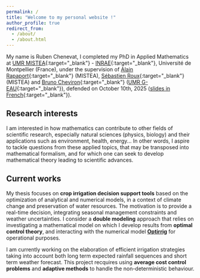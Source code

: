 ```yaml
---
permalink: /
title: "Welcome to my personal website !"
author_profile: true
redirect_from: 
  - /about/
  - /about.html
---
```


My name is Ruben Chenevat, I completed my PhD in Applied Mathematics at [UMR MISTEA](https://eng-mistea.montpellier.hub.inrae.fr/){:target="_blank"} - [INRAE](https://www.inrae.fr/en){:target="_blank"}, Université de Montpellier (France), under the supervision of [Alain Rapaport](https://sites.google.com/site/alainrapaport/){:target="_blank"} (MISTEA), [Sébastien Roux](https://www.researchgate.net/profile/Sebastien-Roux-2){:target="_blank"} (MISTEA) and [Bruno Cheviron](https://www.researchgate.net/profile/Bruno-Cheviron){:target="_blank"} ([UMR G-EAU](https://www.g-eau.fr/index.php/en/){:target="_blank"}), defended on October 10th, 2025 ([slides in French](/files/Soutenance_de_these_Vweb.pdf){:target="_blank"}).


Research interests
------
I am interested in how mathematics can contribute to other fields of scientific research, especially natural sciences (physics, biology) and their applications such as environment, health, energy... In other words, I aspire to tackle questions from these applied topics, that may be transposed into mathematical formalism, and for which one can seek to develop mathematical theory leading to scientific advances.

Current works
------
My thesis focuses on <strong>crop irrigation decision support tools</strong> based on the optimization of analytical and numerical models, in a context of climate change and preservation of water resources. The motivation is to provide a real-time decision, integrating seasonal management constraints and weather uncertainties. I consider a <strong>double modeling</strong> approach that relies on investigating a mathematical model on which I develop results from <strong>optimal control theory</strong>, and interacting with the numerical model <strong>[Optirrig](https://www.g-eau.fr/index.php/en/productions/software/item/1036-optirrig-generation-analyse-et-optimisation-de-scenarios-d-irrigation-pour-les-cultures)</strong> for operational purposes.

I am currently working on the elaboration of efficient irrigation strategies taking into account both long term expected rainfall sequences and short term weather forecast. This project recquires using <strong>average cost control problems</strong> and <strong>adaptive methods</strong> to handle the non-deterministic behaviour.



<br>
<br>

<!-- 
<a href="https://clustrmaps.com/site/1c3ra"  title="ClustrMaps"><img src="//www.clustrmaps.com/map_v2.png?d=mmflKL93Gk4iTGypn7_wFk6lxuq0T-dkTNkY0z2VKzw&cl=ffffff" /></a>
-->

